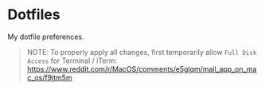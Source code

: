 # Dotfiles

My dotfile preferences.

> NOTE: To properly apply all changes, first temporarily allow `Full Disk Access` for Terminal / iTerm: https://www.reddit.com/r/MacOS/comments/e5glqm/mail_app_on_mac_os/f9jtm5m
